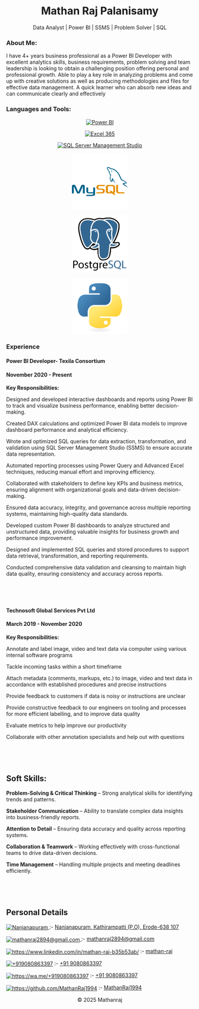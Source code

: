 <h1 align="center">Mathan Raj Palanisamy</h1>
<P align="center">Data Analyst | Power BI | SSMS | Problem Solver | SQL</P>
<h3 align="left">About Me:</h3>
<p>I have 4+ years business professional as a Power BI Developer with excellent analytics skills, business requirements, problem solving and team leadership is looking to obtain a challenging position offering personal and professional growth. Able to play a key role in analyzing problems and come up with creative solutions as well as producing methodologies and files for effective data management. A quick learner who can absorb new ideas and can communicate clearly and effectively</p>

<h3 align="left">Languages and Tools:</h3>
<p align="center"><a href="https://www.microsoft.com/en-us/power-platform/products/power-bi" target="_blank" rel="noreferrer"> <img src="https://upload.wikimedia.org/wikipedia/commons/c/cf/New_Power_BI_Logo.svg" alt="Power BI" width="150" height="150"/> </a>
<p align="center"><a href="https://www.microsoft.com/en-us/microsoft-365/excel" target="_blank" rel="noreferrer"> <img src="https://www.logo.wine/a/logo/Microsoft_Excel/Microsoft_Excel-Logo.wine.svg" alt="Excel 365" width="150" height="150"/></a>
<p align="center"><a href="https://learn.microsoft.com/en-us/ssms/download-sql-server-management-studio-ssms" target="_blank" rel="noreferrer"><img src="https://upload.wikimedia.org/wikipedia/de/8/8c/Microsoft_SQL_Server_Logo.svg" alt="SQL Server Management Studio" width="150" height="150"/> </a>
<p align="center"><a href="https://www.mysql.com/" target="_blank" rel="noreferrer"> <img src="https://raw.githubusercontent.com/devicons/devicon/master/icons/mysql/mysql-original-wordmark.svg" alt="mysql" width="150" height="150"/> </a> 
<p align="center"><a href="https://www.postgresql.org" target="_blank" rel="noreferrer"> <img src="https://raw.githubusercontent.com/devicons/devicon/master/icons/postgresql/postgresql-original-wordmark.svg" alt="postgresql" width="150" height="150"/> </a> 
  <p align="center"><a href="https://www.python.org" target="_blank" rel="noreferrer"> <img src="https://raw.githubusercontent.com/devicons/devicon/master/icons/python/python-original.svg" alt="python" width="150" height="150"/> </a> </p>

<h3><b>Experience</b></h3>  
<h4><b>Power BI Developer- Texila Consortium</b></h4>  
<h4><b>November 2020 - Present</b></h3>  
<p><b>Key Responsibilities:</b></p>
<p>Designed and developed interactive dashboards and reports using Power BI to track and visualize business performance, enabling better decision-making.</p>
<p>Created DAX calculations and optimized Power BI data models to improve dashboard performance and analytical efficiency.</p>
<p>Wrote and optimized SQL queries for data extraction, transformation, and validation using SQL Server Management Studio (SSMS) to ensure accurate data representation.</p>
<p>Automated reporting processes using Power Query and Advanced Excel techniques, reducing manual effort and improving efficiency.</p>
<p>Collaborated with stakeholders to define key KPIs and business metrics, ensuring alignment with organizational goals and data-driven decision-making.</p>
<p>Ensured data accuracy, integrity, and governance across multiple reporting systems, maintaining high-quality data standards.</p>
<p>Developed custom Power BI dashboards to analyze structured and unstructured data, providing valuable insights for business growth and performance improvement.</p>
<p>Designed and implemented SQL queries and stored procedures to support data retrieval, transformation, and reporting requirements.</p>
<p>Conducted comprehensive data validation and cleansing to maintain high data quality, ensuring consistency and accuracy across reports.</p>
<p>&nbsp;</p>
<p>&nbsp;</p>
<h4><b>Technosoft Global Services Pvt Ltd</b></h4>  
<h4><b>March 2019 - November 2020</b></h3>
<p><b>Key Responsibilities:</b></p>
<p>Annotate and label image, video and text data via computer using various internal software programs</p>
<p>Tackle incoming tasks within a short timeframe</p>
<p>Attach metadata (comments, markups, etc.) to image, video and text data in accordance with established procedures and precise instructions</p>
<p>Provide feedback to customers if data is noisy or instructions are unclear</p>
<p>Provide constructive feedback to our engineers on tooling and processes for more efficient labelling, and to improve data quality</p>
<p>Evaluate metrics to help improve our productivity</p>
<p>Collaborate with other annotation specialists and help out with questions</p>
<p>&nbsp;</p>
<p>&nbsp;</p>
<P><b><h2>Soft Skills:</h2></b></P>
<P><b>Problem-Solving & Critical Thinking</b> – Strong analytical skills for identifying trends and patterns.</P>
<P><b>Stakeholder Communication</b> – Ability to translate complex data insights into business-friendly reports.</P>
<P><b>Attention to Detail</b> – Ensuring data accuracy and quality across reporting systems.</P>
<P><b>Collaboration & Teamwork</b> – Working effectively with cross-functional teams to drive data-driven decisions.</P>
<P><b>Time Management</b> – Handling multiple projects and meeting deadlines efficiently.</P>
<p>&nbsp;</p>
<p>&nbsp;</p>
<P><b><h2>Personal Details</h2></b></P> 
<p align="left">
<a href="Nanjanapuram" target="_blank"><img align="center" src="https://www.svgrepo.com/show/10010/location-on-map.svg" alt="Nanjanapuram" height="40" width="40"/>
<a> :-</a> <a href="Nanjanapuram">Nanjanapuram, Kathirampatti (P.O), Erode-638 107</p>
<a href="mailto:mathanraj2894@gmail.com" target="_blank"><img align="center" src="https://www.svgrepo.com/show/349379/gmail-old.svg" alt="mathanraj2894@gmail.com" height="40" width="40"/>
<a> :-</a> <a href="mailto:mathanraj2894@gmail.com">mathanraj2894@gmail.com</p>
</a> <a href="https://www.linkedin.com/in/mathan-raj-b35b53ab/" target="blank"><img align="center" src="https://raw.githubusercontent.com/rahuldkjain/github-profile-readme-generator/master/src/images/icons/Social/linked-in-alt.svg" alt="https://www.linkedin.com/in/mathan-raj-b35b53ab/" height="40" width="40" /></a>
<a> :-</a> <a href="https://www.linkedin.com/in/mathan-raj-b35b53ab/">mathan-raj</p>
<a href="+919080863397" target="_blank"><img align="center" src="https://www.svgrepo.com/show/223024/phone-call-telephone.svg" alt="+919080863397" height="40" width="40"/></a>
<a> :-</a> <a href="tel:+919080863397">+91 9080863397</p>
<a href="https://wa.me/+919080863397" target="_blank"><img align="center" src="https://www.svgrepo.com/show/303147/whatsapp-icon-logo.svg" alt="https://wa.me/+919080863397" height="40" width="40"/></a><a> :-</a> <a href="https://wa.me/+919080863397">+91 9080863397</a></p>
<a href="https://github.com/MathanRaj1994" target="_blank"><img align="center" src="https://www.svgrepo.com/show/512317/github-142.svg" alt="https://github.com/MathanRaj1994" height="40" width="40"/></a><a> :-</a> <a href="https://github.com/MathanRaj1994">MathanRaj1994</a></p>
</p>


<p align="center">&copy; 2025 Mathanraj</p>
